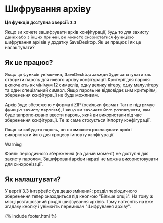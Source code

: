 
# Шифрування архіву
**Ця функція доступна з версії: `3.3`**

Якщо ви хочете зашифрувати архів конфігурації, будь то для захисту даних або з інших причин, ви можете скористатися функцією шифрування архівів у додатку SaveDesktop. Як це працює і як це налаштувати?

## Як це працює?
Якщо ця функція увімкнена, SaveDesktop завжди буде запитувати вас створити пароль для нового архіву конфігурації. Критерії для пароля включають як мінімум 12 символів, одну велику літеру, одну малу літеру та один спеціальний символ. Якщо пароль не відповідає цим критеріям, збереження конфігурації не буде можливим. 

Архів буде збережено у форматі ZIP (оскільки формат Tar не підтримує функцію захисту паролем), і якщо ви захочете його розпакувати, вам буде запропоновано ввести пароль, який ви використали під час збереження конфігурації. Те ж саме стосується імпорту конфігурації.

Якщо ви забудете пароль, ви не зможете розпакувати архів і використати його для процесу імпорту конфігурації.

> [!WARNING]  
> Файли періодичного збереження (на даний момент) не доступні для захисту паролем. Зашифровані архіви наразі не можна використовувати для синхронізації.

## Як налаштувати?
У версії 3.3 інтерфейс був дещо змінений: розділ періодичного збереження тепер знаходиться під кнопкою "Більше опцій". На тому ж місці розташований розділ шифрування архівів. Тому натисніть на вже згадану кнопку і увімкніть перемикач "Шифрування архіву".

{% include footer.html %}
